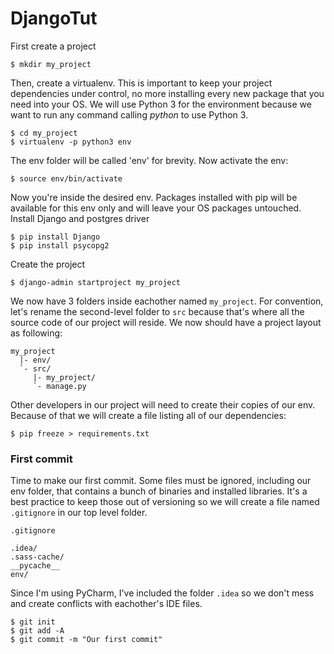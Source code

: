 # DjangoTut

First create a project
```
$ mkdir my_project
```
Then, create a virtualenv. This is important to keep your project dependencies under control, no more installing every new package that you need into your OS. We will use Python 3 for the environment because we want to run any command calling *python* to use Python 3. 

```
$ cd my_project
$ virtualenv -p python3 env
```

The env folder will be called 'env' for brevity. Now activate the env:

```
$ source env/bin/activate
```

Now you're inside the desired env. Packages installed with pip will be available for this env only and will leave your OS packages untouched. Install Django and postgres driver
```
$ pip install Django
$ pip install psycopg2
```

Create the project
```
$ django-admin startproject my_project
```

We now have 3 folders inside eachother named `my_project`. For convention, let's rename the second-level folder to `src` because that's where all the source code of our project will reside. We now should have a project layout as following:

```
my_project
  |- env/
  `- src/
     |- my_project/
     `- manage.py
```

Other developers in our project will need to create their copies of our env. Because of that we will create a file listing all of our dependencies:

```
$ pip freeze > requirements.txt
```

### First commit

Time to make our first commit. Some files must be ignored, including our env folder, that contains a bunch of binaries and installed libraries. It's a best practice to keep those out of versioning so we will create a file named `.gitignore` in our top level folder.

`.gitignore`
```
.idea/
.sass-cache/
__pycache__
env/
```
Since I'm using PyCharm, I've included the folder `.idea` so we don't mess and create conflicts with eachother's IDE files.

```
$ git init
$ git add -A
$ git commit -m "Our first commit"
```





